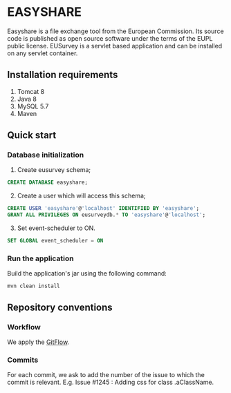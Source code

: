 # EASYSHARE
Easyshare is a file exchange tool from the European Commission. Its source code is published as open source software under the terms of the EUPL public license. EUSurvey is a servlet based application and can be installed on any servlet container.

## Installation requirements
1. Tomcat 8
1. Java 8
1. MySQL 5.7
1. Maven

## Quick start

### Database initialization
1. Create eusurvey schema;
``` sql 
CREATE DATABASE easyshare; 
```

2. Create a user which will access this schema;
``` sql 
CREATE USER 'easyshare'@'localhost' IDENTIFIED BY 'easyshare'; 
GRANT ALL PRIVILEGES ON eusurveydb.* TO 'easyshare'@'localhost';
```

3. Set event-scheduler to ON.
``` sql 
SET GLOBAL event_scheduler = ON
```

### Run the application
Build the application's jar using the following command:
``` batch
mvn clean install
```

## Repository conventions
### Workflow
We apply the [GitFlow](https://www.atlassian.com/git/tutorials/comparing-workflows/gitflow-workflow).

### Commits
For each commit, we ask to add the number of the issue to which the commit is relevant. E.g.  Issue #1245 : Adding css for class .aClassName. 
